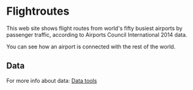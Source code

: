 # Flightroutes
This web site shows flight routes from world's fifty busiest airports by passenger traffic, according to Airports Council International 2014 data.

You can see how an airport is connected with the rest of the world.

## Data
For more info about data: [Data tools](datatools/airportdatatools/README.md)
